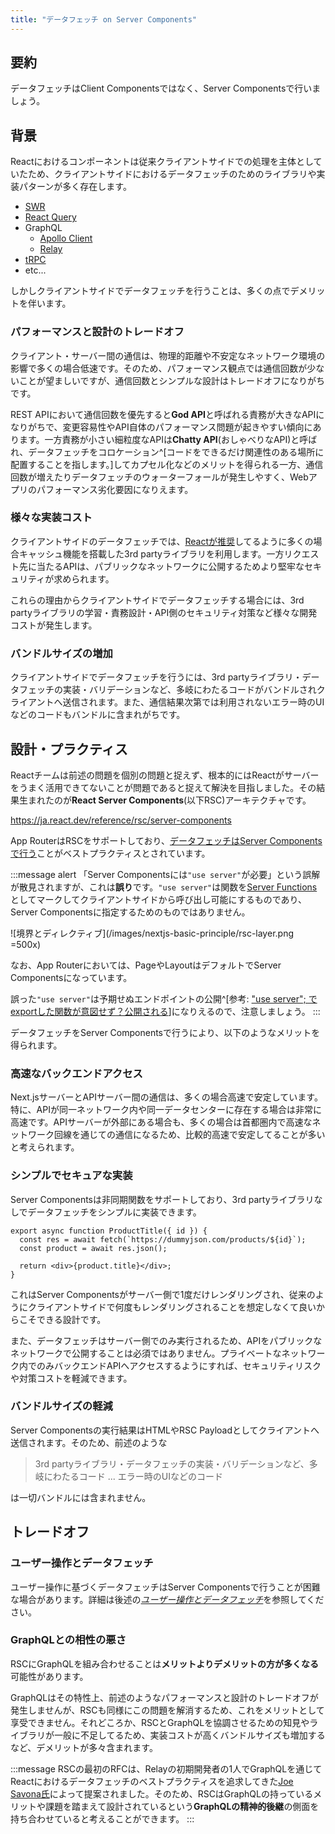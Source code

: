 ```yaml
---
title: "データフェッチ on Server Components"
---
```


## 要約

データフェッチはClient Componentsではなく、Server Componentsで行いましょう。

## 背景

Reactにおけるコンポーネントは従来クライアントサイドでの処理を主体としていたため、クライアントサイドにおけるデータフェッチのためのライブラリや実装パターンが多く存在します。

- [SWR](https://swr.vercel.app/)
- [React Query](https://react-query.tanstack.com/)
- GraphQL
  - [Apollo Client](https://www.apollographql.com/docs/react/)
  - [Relay](https://relay.dev/)
- [tRPC](https://trpc.io/)
- etc...

しかしクライアントサイドでデータフェッチを行うことは、多くの点でデメリットを伴います。

### パフォーマンスと設計のトレードオフ

クライアント・サーバー間の通信は、物理的距離や不安定なネットワーク環境の影響で多くの場合低速です。そのため、パフォーマンス観点では通信回数が少ないことが望ましいですが、通信回数とシンプルな設計はトレードオフになりがちです。

REST APIにおいて通信回数を優先すると**God API**と呼ばれる責務が大きなAPIになりがちで、変更容易性やAPI自体のパフォーマンス問題が起きやすい傾向にあります。一方責務が小さい細粒度なAPIは**Chatty API**(おしゃべりなAPI)と呼ばれ、データフェッチをコロケーション^[コードをできるだけ関連性のある場所に配置することを指します。]してカプセル化などのメリットを得られる一方、通信回数が増えたりデータフェッチのウォーターフォールが発生しやすく、Webアプリのパフォーマンス劣化要因になりえます。

### 様々な実装コスト

クライアントサイドのデータフェッチでは、[Reactが推奨](https://ja.react.dev/reference/react/useEffect#what-are-good-alternatives-to-data-fetching-in-effects)してるように多くの場合キャッシュ機能を搭載した3rd partyライブラリを利用します。一方リクエスト先に当たるAPIは、パブリックなネットワークに公開するためより堅牢なセキュリティが求められます。

これらの理由からクライアントサイドでデータフェッチする場合には、3rd partyライブラリの学習・責務設計・API側のセキュリティ対策など様々な開発コストが発生します。

### バンドルサイズの増加

クライアントサイドでデータフェッチを行うには、3rd partyライブラリ・データフェッチの実装・バリデーションなど、多岐にわたるコードがバンドルされクライアントへ送信されます。また、通信結果次第では利用されないエラー時のUIなどのコードもバンドルに含まれがちです。

## 設計・プラクティス

Reactチームは前述の問題を個別の問題と捉えず、根本的にはReactがサーバーをうまく活用できてないことが問題であると捉えて解決を目指しました。その結果生まれたのが**React Server Components**(以下RSC)アーキテクチャです。

https://ja.react.dev/reference/rsc/server-components

App RouterはRSCをサポートしており、[データフェッチはServer Componentsで行う](https://nextjs.org/docs/app/building-your-application/data-fetching/patterns#fetching-data-on-the-server)ことがベストプラクティスとされています。

:::message alert
「Server Componentsには`"use server"`が必要」という誤解が散見されますが、これは**誤り**です。`"use server"`は関数を[Server Functions](https://ja.react.dev/reference/rsc/server-functions)としてマークしてクライアントサイドから呼び出し可能にするものであり、Server Componentsに指定するためのものではありません。

![境界とディレクティブ](/images/nextjs-basic-principle/rsc-layer.png =500x)

なお、App Routerにおいては、PageやLayoutはデフォルトでServer Componentsになっています。

誤った`"use server"`は予期せぬエンドポイントの公開^[参考: ["use server"; でexportした関数が意図せず？公開される](https://zenn.dev/moozaru/articles/b0ef001e20baaf)]になりえるので、注意しましょう。
:::

データフェッチをServer Componentsで行うにより、以下のようなメリットを得られます。

### 高速なバックエンドアクセス

Next.jsサーバーとAPIサーバー間の通信は、多くの場合高速で安定しています。特に、APIが同一ネットワーク内や同一データセンターに存在する場合は非常に高速です。APIサーバーが外部にある場合も、多くの場合は首都圏内で高速なネットワーク回線を通じての通信になるため、比較的高速で安定してることが多いと考えられます。

### シンプルでセキュアな実装

Server Componentsは非同期関数をサポートしており、3rd partyライブラリなしでデータフェッチをシンプルに実装できます。

```tsx
export async function ProductTitle({ id }) {
  const res = await fetch(`https://dummyjson.com/products/${id}`);
  const product = await res.json();

  return <div>{product.title}</div>;
}
```

これはServer Componentsがサーバー側で1度だけレンダリングされ、従来のようにクライアントサイドで何度もレンダリングされることを想定しなくて良いからこそできる設計です。

また、データフェッチはサーバー側でのみ実行されるため、APIをパブリックなネットワークで公開することは必須ではありません。プライベートなネットワーク内でのみバックエンドAPIへアクセスするようにすれば、セキュリティリスクや対策コストを軽減できます。

### バンドルサイズの軽減

Server Componentsの実行結果はHTMLやRSC Payloadとしてクライアントへ送信されます。そのため、前述のような

> 3rd partyライブラリ・データフェッチの実装・バリデーションなど、多岐にわたるコード
> ...
> エラー時のUIなどのコード

は一切バンドルには含まれません。

## トレードオフ

### ユーザー操作とデータフェッチ

ユーザー操作に基づくデータフェッチはServer Componentsで行うことが困難な場合があります。詳細は後述の[_ユーザー操作とデータフェッチ_](part_1_interactive_fetch)を参照してください。

### GraphQLとの相性の悪さ

RSCにGraphQLを組み合わせることは**メリットよりデメリットの方が多くなる**可能性があります。

GraphQLはその特性上、前述のようなパフォーマンスと設計のトレードオフが発生しませんが、RSCも同様にこの問題を解消するため、これをメリットとして享受できません。それどころか、RSCとGraphQLを協調させるための知見やライブラリが一般に不足してるため、実装コストが高くバンドルサイズも増加するなど、デメリットが多々含まれます。

:::message
RSCの最初のRFCは、Relayの初期開発者の1人でGraphQLを通じてReactにおけるデータフェッチのベストプラクティスを追求してきた[Joe Savona氏](https://twitter.com/en_js)によって提案されました。そのため、RSCはGraphQLの持っているメリットや課題を踏まえて設計されているという**GraphQLの精神的後継**の側面を持ち合わせていると考えることができます。
:::
